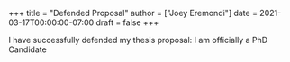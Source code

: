 +++
title = "Defended Proposal"
author = ["Joey Eremondi"]
date = 2021-03-17T00:00:00-07:00
draft = false
+++

I have successfully defended my thesis proposal: I am officially a PhD Candidate
